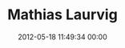 ---
title: "Mathias Laurvig"
date: 2012-05-18 11:49:34 00:00
permalink: /mlaurvig
twitter: "mlaurvig"
likes: [69,188,108,66,58,159,70,180,112,89,16,536]
id: 285
gravatar: "http://www.gravatar.com/avatar/f89aa88c8e6b4c8c617843951a6a7844"
---